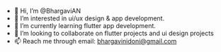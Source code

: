 - 👋 Hi, I’m @BhargaviAN
- 👀 I’m interested in ui/ux design & app development.
- 🌱 I’m currently learning flutter app development.
- 💞️ I’m looking to collaborate on flutter projects and ui design projects
- 📫 Reach me through email: bhargavinidoni@gmail.com

<!---
BhargaviAN/BhargaviAN is a ✨ special ✨ repository because its `README.md` (this file) appears on your GitHub profile.
You can click the Preview link to take a look at your changes.
--->
